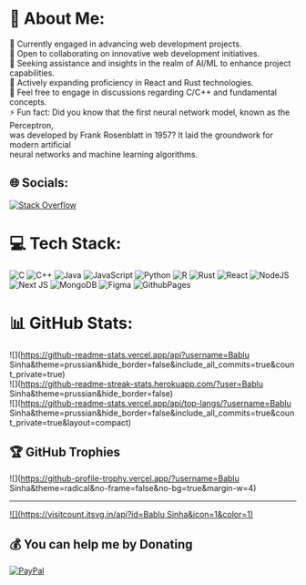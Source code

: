 # 💫 About Me:
🔭 Currently engaged in advancing web development projects.<br>👯 Open to collaborating on innovative web development initiatives.<br>🤝 Seeking assistance and insights in the realm of AI/ML to enhance project capabilities.<br>🌱 Actively expanding proficiency in React and Rust technologies.<br>💬 Feel free to engage in discussions regarding C/C++ and fundamental concepts.<br>⚡ Fun fact: Did you know that the first neural network model, known as the Perceptron,<br>was developed by Frank Rosenblatt in 1957? It laid the groundwork for modern artificial <br>neural networks and machine learning algorithms.


## 🌐 Socials:
[![Stack Overflow](https://img.shields.io/badge/-Stackoverflow-FE7A16?logo=stack-overflow&logoColor=white)](https://stackoverflow.com/users/https://stackoverflow.com/users/23039227/aein) 

# 💻 Tech Stack:
![C](https://img.shields.io/badge/c-%2300599C.svg?style=for-the-badge&logo=c&logoColor=white) ![C++](https://img.shields.io/badge/c++-%2300599C.svg?style=for-the-badge&logo=c%2B%2B&logoColor=white) ![Java](https://img.shields.io/badge/java-%23ED8B00.svg?style=for-the-badge&logo=openjdk&logoColor=white) ![JavaScript](https://img.shields.io/badge/javascript-%23323330.svg?style=for-the-badge&logo=javascript&logoColor=%23F7DF1E) ![Python](https://img.shields.io/badge/python-3670A0?style=for-the-badge&logo=python&logoColor=ffdd54) ![R](https://img.shields.io/badge/r-%23276DC3.svg?style=for-the-badge&logo=r&logoColor=white) ![Rust](https://img.shields.io/badge/rust-%23000000.svg?style=for-the-badge&logo=rust&logoColor=white) ![React](https://img.shields.io/badge/react-%2320232a.svg?style=for-the-badge&logo=react&logoColor=%2361DAFB) ![NodeJS](https://img.shields.io/badge/node.js-6DA55F?style=for-the-badge&logo=node.js&logoColor=white) ![Next JS](https://img.shields.io/badge/Next-black?style=for-the-badge&logo=next.js&logoColor=white) ![MongoDB](https://img.shields.io/badge/MongoDB-%234ea94b.svg?style=for-the-badge&logo=mongodb&logoColor=white) ![Figma](https://img.shields.io/badge/figma-%23F24E1E.svg?style=for-the-badge&logo=figma&logoColor=white) ![GithubPages](https://img.shields.io/badge/github%20pages-121013?style=for-the-badge&logo=github&logoColor=white)
# 📊 GitHub Stats:
![](https://github-readme-stats.vercel.app/api?username=Bablu Sinha&theme=prussian&hide_border=false&include_all_commits=true&count_private=true)<br/>
![](https://github-readme-streak-stats.herokuapp.com/?user=Bablu Sinha&theme=prussian&hide_border=false)<br/>
![](https://github-readme-stats.vercel.app/api/top-langs/?username=Bablu Sinha&theme=prussian&hide_border=false&include_all_commits=true&count_private=true&layout=compact)

## 🏆 GitHub Trophies
![](https://github-profile-trophy.vercel.app/?username=Bablu Sinha&theme=radical&no-frame=false&no-bg=true&margin-w=4)

---
[![](https://visitcount.itsvg.in/api?id=Bablu Sinha&icon=1&color=1)](https://visitcount.itsvg.in)

  ## 💰 You can help me by Donating
  [![PayPal](https://img.shields.io/badge/PayPal-00457C?style=for-the-badge&logo=paypal&logoColor=white)](https://paypal.me/BabluSinha113) 

  
<!-- Proudly created with GPRM ( https://gprm.itsvg.in ) -->